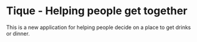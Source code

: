 # Tique - Helping people get together

This is a new application for helping people decide on a place to get drinks or dinner.